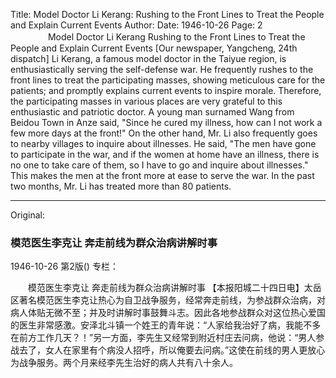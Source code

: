 Title: Model Doctor Li Kerang: Rushing to the Front Lines to Treat the People and Explain Current Events
Author:
Date: 1946-10-26
Page: 2
　　
　　Model Doctor Li Kerang
    Rushing to the Front Lines to Treat the People and Explain Current Events
    [Our newspaper, Yangcheng, 24th dispatch] Li Kerang, a famous model doctor in the Taiyue region, is enthusiastically serving the self-defense war. He frequently rushes to the front lines to treat the participating masses, showing meticulous care for the patients; and promptly explains current events to inspire morale. Therefore, the participating masses in various places are very grateful to this enthusiastic and patriotic doctor. A young man surnamed Wang from Beidou Town in Anze said, "Since he cured my illness, how can I not work a few more days at the front!" On the other hand, Mr. Li also frequently goes to nearby villages to inquire about illnesses. He said, "The men have gone to participate in the war, and if the women at home have an illness, there is no one to take care of them, so I have to go and inquire about illnesses." This makes the men at the front more at ease to serve the war. In the past two months, Mr. Li has treated more than 80 patients.



<hr /> 

Original: 


### 模范医生李克让  奔走前线为群众治病讲解时事

1946-10-26
第2版()
专栏：

　　模范医生李克让
    奔走前线为群众治病讲解时事
    【本报阳城二十四日电】太岳区著名模范医生李克让热心为自卫战争服务，经常奔走前线，为参战群众治病，对病人体贴无微不至；并及时讲解时事鼓舞斗志。因此各地参战群众对这位热心爱国的医生非常感激。安泽北斗镇一个姓王的青年说：“人家给我治好了病，我能不多在前方工作几天？！”另一方面，李先生又经常到附近村庄去问病，他说：“男人参战去了，女人在家里有个病没人招呼，所以俺要去问病。”这使在前线的男人更放心为战争服务。两个月来经李先生治好的病人共有八十余人。

